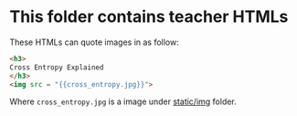 # This folder contains teacher HTMLs
These HTMLs can quote images in as follow:

```html
<h3>
Cross Entropy Explained
</h3>
<img src = "{{cross_entropy.jpg}}">
```

Where ```cross_entropy.jpg``` is a image under [static/img](../img) folder.

